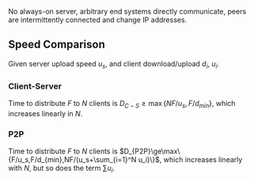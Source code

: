 No always-on server, arbitrary end systems directly communicate, peers are intermittently connected and change IP addresses. 
## Speed Comparison
Given server upload speed $u_s$, and client download/upload $d_i$, $u_i$. 
### Client-Server
Time to distribute $F$ to $N$ clients is $D_{C-S}\ge \max\{NF/u_s,F/d_{min}\}$, which increases linearly in $N$. 
### P2P
Time to distribute $F$ to $N$ clients is $D_{P2P}\ge\max\{F/u_s,F/d_{min},NF/(u_s+\sum_{i=1}^N u_i)\}$, which increases linearly with $N$, but so does the term $\sum u_i$. 